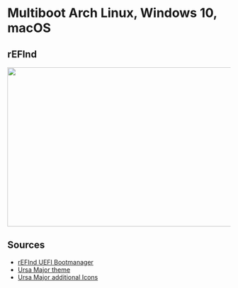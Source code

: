 Multiboot Arch Linux, Windows 10, macOS
================

## rEFInd
<img src="https://github.com/mipxx/OpenCoreEFI/blob/master/Docs/UEFI/refind.png" width="640" height="360"/>

## Sources
- [rEFInd UEFI Bootmanager](http://www.rodsbooks.com/refind/)
- [Ursa Major theme](https://github.com/kgoettler/ursamajor-rEFInd)
- [Ursa Major additional Icons](https://github.com/kgoettler/ursamajor-clover)